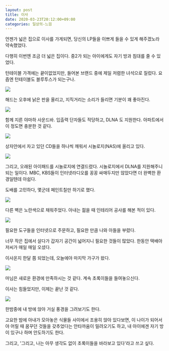 ```yaml
---
layout: post
title: 이사
date: 2020-03-23T20:12:00+09:00
categories: 일상의-느낌
---
```


언젠가 넓은 집으로 이사를 가게되면, 당신의 LP들을 이쁘게 들을 수 있게 해주겠노라 약속했었다.

다행히 이번엔 조금 더 넓은 집이다. 중2가 되는 아이에게도 자기 방과 침대를 줄 수 있었다.

턴테이블 가격에는 끝이없었지만, 들어본 브랜드 중에 제일 저렴한 녀석으로 질렀다. 요즘엔 턴테이블도 블루투스가 되는구나.

![ ](/assets/media/20200323_IMG_4918.jpg)

해드는 오후에 낡은 판을 올리고, 지직거리는 소리가 들리면 기분이 꽤 좋아진다.


![ ](/assets/media/20200323_IMG_4921.jpg)

함께 지른 야마하 사운드바. 입출력 단자들도 적당하고, DLNA 도 지원한다. 아파트에서 이 정도면 충분한 것 같다.

![ ](/assets/media/20200323_IMG_4917.jpg)

상자안에서 자고 있던 CD들을 하나씩 깨워서 시놀로지(NAS)에 올리고 있다.

![ ](/assets/media/20200323_IMG_4919.jpg)

그리고, 오래된 아이패드를 시놀로지에 연결드렸다. 시놀로지에서 DLNA를 지원해주니 되는 일이다. MBC, KBS들이 인터넷라디오를 꽁꽁 싸매두지만 않았다면 더 완벽한 환경일텐데 아쉽다.

도배를 고민하다, 몇군데 페인트칠만 하기로 했다.

![ ](/assets/media/20200323_IMG_4792.jpg)

다른 벽은 노란색으로 채워주었다. 아내는 젊을 때 인테리어 공사를 해본 적이 있다.

![ ](/assets/media/20200323_IMG_4804.jpg)

필요한 도구들을 인터넷으로 주문하고, 필요한 만큼 나와 아들을 부렸다.

너무 작은 집에서 살다가 갑자기 공간이 넓어지니 필요한 것들이 많았다. 한동안 택배아저씨가 매일 매일 오셨다.

이사온지 한달 쯤 되었는데, 오늘에야 마지막 가구가 왔다.

![ ](/assets/media/20200323_744577623195648_n.jpg)

마님은 새로운 환경에 만족하시는 것 같다. 계속 초록이들을 들여놓으신다.

이사는 힘들었지만, 이제는 끝난 것 같다.

![ ](/assets/media/20200323_65579776_n.jpg)

한밤중에 내 방에 앉아 거실 풍경을 그려보기도 한다.

고요한 밤에 아내가 모아놓은 식물들 사이에서 조용히 앉아 있다보면, 이 나이가 되어서야 어릴 때 꿈꾸던 것들을 갖추었다는 안타까움이 밀려오기도 하고, 내 아이에겐 자기 방이 있구나 하며 안도하기도 한다.

그리고, '그리고, 나는 아무 생각도 없이 초록이들을 바라보고 있다'라고 쓰고 싶다.
